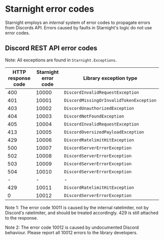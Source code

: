 # Starnight error codes

Starnight employs an *internal* system of error codes to propagate errors from Discords API. Errors caused by faults in Starnight's logic do not use error codes.

## Discord REST API error codes

Note: All exceptions are found in `Starnight.Exceptions`.

| HTTP response code | Starnight error code | Library exception type |
| ------------------ | -------------------- | ---------------------- |
| 400 | 10000 | `DiscordInvalidRequestException` |
| 401 | 10001 | `DiscordMissingOrInvalidTokenException` |
| 403 | 10002 | `DiscordUnauthorizedException` |
| 404 | 10003 | `DiscordNotFoundException` |
| 405 | 10004 | `DiscordInvalidRequestException` |
| 413 | 10005 | `DiscordOversizedPayloadException` |
| 429 | 10006 | `DiscordRatelimitHitException` |
| 500 | 10007 | `DiscordServerErrorException` |
| 502 | 10008 | `DiscordServerErrorException` |
| 503 | 10009 | `DiscordServerErrorException` |
| 504 | 10010 | `DiscordServerErrorException` |
| - | - | - |
| 429 | 10011 | `DiscordRatelimitHitException` |
| 0 | 10012 | `DiscordServerErrorException` |

Note 1: The error code 10011 is caused by the internal ratelimiter, not by Discord's ratelimiter, and should be treated accordingly. 429 is still attached to the response.

Note 2: The error code 10012 is caused by undocumented Discord behaviour. Please report all 10012 errors to the library developers.
